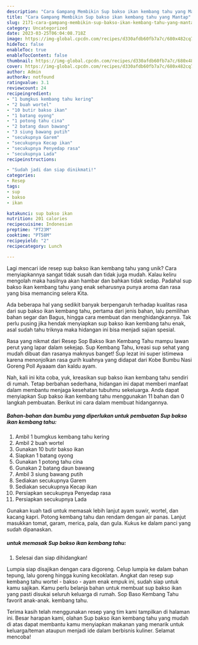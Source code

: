 ```yaml
---
description: "Cara Gampang Membikin Sup bakso ikan kembang tahu yang Mantap"
title: "Cara Gampang Membikin Sup bakso ikan kembang tahu yang Mantap"
slug: 2171-cara-gampang-membikin-sup-bakso-ikan-kembang-tahu-yang-mantap
category: Uncategorized
date: 2023-03-25T06:04:08.718Z
image: https://img-global.cpcdn.com/recipes/d330afdb60fb7a7c/680x482cq70/sup-bakso-ikan-kembang-tahu-foto-resep-utama.jpg
hideToc: false
enableToc: true
enableTocContent: false
thumbnail: https://img-global.cpcdn.com/recipes/d330afdb60fb7a7c/680x482cq70/sup-bakso-ikan-kembang-tahu-foto-resep-utama.jpg
cover: https://img-global.cpcdn.com/recipes/d330afdb60fb7a7c/680x482cq70/sup-bakso-ikan-kembang-tahu-foto-resep-utama.jpg
author: Admin
authorAv: notfound
ratingvalue: 3.1
reviewcount: 24
recipeingredient:
- "1 bumgkus kembang tahu kering"
- "2 buah wortel"
- "10 butir bakso ikan"
- "1 batang oyong"
- "1 potong tahu cina"
- "2 batang daun bawang"
- "3 siung bawang putih"
- "secukupnya Garem"
- "secukupnya Kecap ikan"
- "secukupnya Penyedap rasa"
- "secukupnya Lada"
recipeinstructions:

- "Sudah jadi dan siap dinikmati!"
categories:
- Resep
tags:
- sup
- bakso
- ikan

katakunci: sup bakso ikan 
nutrition: 201 calories
recipecuisine: Indonesian
preptime: "PT23M"
cooktime: "PT58M"
recipeyield: "2"
recipecategory: Lunch

---
```





Lagi mencari ide resep sup bakso ikan kembang tahu yang unik? Cara menyiapkannya sangat tidak susah dan tidak juga mudah. Kalau keliru mengolah maka hasilnya akan hambar dan bahkan tidak sedap. Padahal sup bakso ikan kembang tahu yang enak seharusnya punya aroma dan rasa yang bisa memancing selera Kita.





Ada beberapa hal yang sedikit banyak berpengaruh terhadap kualitas rasa dari sup bakso ikan kembang tahu, pertama dari jenis bahan, lalu pemilihan bahan segar dan Bagus, hingga cara membuat dan menghidangkannya. Tak perlu pusing jika hendak menyiapkan sup bakso ikan kembang tahu enak,      asal sudah tahu triknya maka hidangan ini bisa menjadi sajian spesial.














Rasa yang nikmat dari Resep Sop Bakso Ikan Kembang Tahu mampu lawan perut yang lapar dalam sekejap. Sup Kembang Tahu, kreasi sup sehat yang mudah dibuat dan rasanya maknyus banget! Sup lezat ini super istimewa karena menonjolkan rasa gurih kuahnya yang didapat dari Kobe Bumbu Nasi Goreng Poll Ayaaam dan kaldu ayam.






Nah, kali ini kita coba, yuk, kreasikan sup bakso ikan kembang tahu sendiri di rumah. Tetap berbahan sederhana, hidangan ini dapat memberi manfaat dalam membantu menjaga kesehatan tubuhmu sekeluarga. Anda dapat menyiapkan Sup bakso ikan kembang tahu menggunakan 11 bahan dan 0 langkah pembuatan. Berikut ini cara dalam membuat hidangannya.

<!--inarticleads1-->

##### Bahan-bahan dan bumbu yang diperlukan untuk pembuatan Sup bakso ikan kembang tahu:

1. Ambil 1 bumgkus kembang tahu kering
1. Ambil 2 buah wortel
1. Gunakan 10 butir bakso ikan
1. Siapkan 1 batang oyong
1. Gunakan 1 potong tahu cina
1. Gunakan 2 batang daun bawang
1. Ambil 3 siung bawang putih
1. Sediakan secukupnya Garem
1. Sediakan secukupnya Kecap ikan
1. Persiapkan secukupnya Penyedap rasa
1. Persiapkan secukupnya Lada


Gunakan kuah tadi untuk memasak lebih lanjut ayam suwir, wortel, dan kacang kapri. Potong kembang tahu dan rendam dengan air panas. Lanjut masukkan tomat, garam, merica, pala, dan gula. Kukus ke dalam panci yang sudah dipanaskan. 

<!--inarticleads2-->

#####  untuk memasak Sup bakso ikan kembang tahu:


1. Selesai dan siap dihidangkan!

Lumpia siap disajikan dengan cara digoreng. Celup lumpia ke dalam bahan tepung, lalu goreng hingga kuning kecoklatan. Angkat dan resep sup kembang tahu wortel - bakso - ayam enak empuk ini, sudah siap untuk kamu sajikan. Kamu perlu belanja bahan untuk membuat sup bakso ikan yang pasti disukai seluruh keluarga di rumah. Sop Baso Kembang Tahu favorit anak-anak. kembang tahu. 

Terima kasih telah menggunakan resep yang tim kami tampilkan di halaman ini. Besar harapan kami, olahan Sup bakso ikan kembang tahu yang mudah di atas dapat membantu kamu menyiapkan makanan yang menarik untuk keluarga/teman ataupun menjadi ide dalam berbisnis kuliner. Selamat mencoba!
